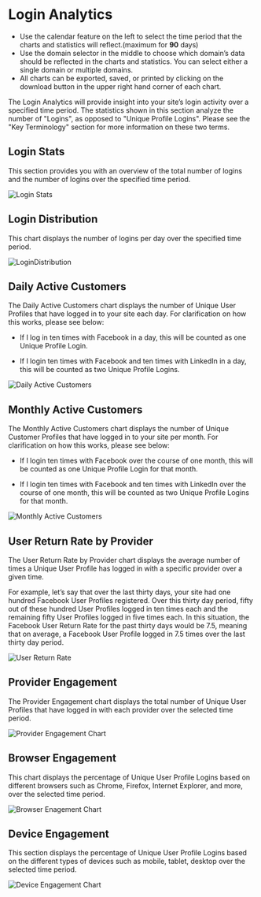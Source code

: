 # Login Analytics

* Use the calendar feature on the left to select the time period that the charts and statistics will reflect.(maximum for **90** days)
* Use the domain selector in the middle to choose which domain’s data should be reflected in the charts and statistics. You can select either a single domain or multiple domains.
* All charts can be exported, saved, or printed by clicking on the download button in the upper right hand corner of each chart.

The Login Analytics will provide insight into your site’s login activity over a specified time period. The statistics shown in this section analyze the number of "Logins", as opposed to "Unique Profile Logins". Please see the "Key Terminology" section for more information on these two terms.

## Login Stats

This section provides you with an overview of the total number of logins and the number of logins over the specified time period.

![Login Stats](https://apidocs.lrcontent.com/images/1_2314662f1fdcc077b93.80780348.png "Login Stats")

## Login Distribution

This chart displays the number of logins per day over the specified time period.

![LoginDistribution](https://apidocs.lrcontent.com/images/2_2355462f1fe6ab90fd6.30485244.png "LoginDistribution")

## Daily Active Customers

The Daily Active Customers chart  displays the number of Unique User Profiles that have logged in to your site each day. For clarification on how this works, please see below:

* If I log in ten times with Facebook in a day, this will be counted as one Unique Profile Login.

* If I login ten times with Facebook and ten times with LinkedIn in a day, this will be counted as two Unique Profile Logins.

![Daily Active Customers](https://apidocs.lrcontent.com/images/3_864062f1fe8cca0288.06858230.png "Daily Active Customers")


## Monthly Active Customers

The Monthly Active Customers chart displays the number of Unique Customer Profiles that have logged in to your site per month. For clarification on how this works, please see below:

* If I login ten times with Facebook over the course of one month, this will be counted as one Unique Profile Login for that month.

* If I login ten times with Facebook and ten times with LinkedIn over the course of one month, this will be counted as two Unique Profile Logins for that month.

![Monthly Active Customers](https://apidocs.lrcontent.com/images/4_3101662f1feae7786d0.61856938.png "Monthly Active Customers")


## User Return Rate by Provider

The User Return Rate by Provider chart displays the average number of times a Unique User Profile has logged in with a specific provider over a given time.

For example, let’s say that over the last thirty days, your site had one hundred Facebook User Profiles registered. Over this thirty day period, fifty out of these hundred User Profiles logged in ten times each and the remaining fifty User Profiles logged in five times each. In this situation, the Facebook User Return Rate for the past thirty days would be 7.5, meaning that on average, a Facebook User Profile logged in 7.5 times over the last thirty day period.

![User Return Rate](https://apidocs.lrcontent.com/images/5_831062f1fed15b3a00.80645790.png "User Return Rate")

## Provider Engagement

The Provider Engagement chart displays the total number of Unique User Profiles that have logged in with each provider over the selected time period.

![Provider Engagement Chart](https://apidocs.lrcontent.com/images/6_2756262f1fefacdb610.70946480.png "Provider Engagement Chart")


## Browser Engagement

This chart displays the percentage of Unique User Profile Logins based on different browsers such as Chrome, Firefox, Internet Explorer, and more, over the selected time period.

![Browser Enagement Chart](https://apidocs.lrcontent.com/images/7_1066562f1ff2386c698.68790083.png "Browser Enagement Chart")

## Device Engagement

This section displays the percentage of Unique User Profile Logins based on the different types of devices such as mobile, tablet, desktop over the selected time period.

![Device Engagement Chart](https://apidocs.lrcontent.com/images/8_1024762f1ff4490f5d1.86046569.png "Device Engagement Chart")
